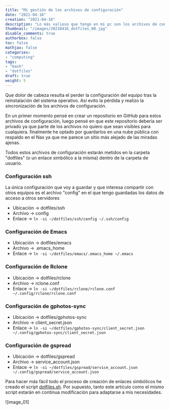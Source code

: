```yaml
---
title: "Mi gestión de los archivos de configuración"
date: "2021-04-16"
creation: "2021-04-16"
description: "Lo más valioso que tengo en mi pc son los archivos de configuración (dotfiles) del mismo, con este script voy a crear una gestión centralizada."
thumbnail: "/images/20210416_dotfiles_00.jpg"
disable_comments: true
authorbox: false
toc: false
mathjax: false
categories:
- "computing"
tags:
- "bash"
- "dotfiles"
draft: true
weight: 5
---
```

Que dolor de cabeza resulta el perder la configuración del equipo tras la reinstalación del sistema operativo. Así evito la pérdida y realizo la sincronización de los archivos de configuración.
<!--more-->

En un primer momento pensé en crear un repositorio en GitHub para estos archivos de configuración, luego pensé en que este repositorio debería ser privado ya que parte de los archivos no quiero que sean visibles para cualquiera. finalmente he optado por guardarlos en una nube pública con respaldo en el Nas ya que me parece un sitio más alejado de las miradas ajenas.

Todos estos archivos de configuración estarán metidos en la carpeta "dotfiles" (o un enlace simbólico a la misma) dentro de la carpeta de usuario.


### Configuración ssh ###
La única configuración que voy a guardar y que interesa compartir con otros equipos es el archivo "config" en el que tengo guardadas los datos de acceso a otros servidores

- Ubicación -> dotfiles/ssh
- Archivo -> config
- Enlace -> `ln -si ~/dotfiles/ssh/config ~/.ssh/config`

### Configuración de Emacs ###

- Ubicación -> dotfiles/emacs
- Archivo -> .emacs_home
- Enlace -> `ln -si ~/dotfiles/emacs/.emacs_home ~/.emacs`

### Configuración de Rclone ###

- Ubicación -> dotfiles/rclone
- Archivo -> rclone.conf
- Enlace -> `ln -si ~/dotfiles/rclone/rclone.conf ~/.config/rclone/rclone.conf`

### Configuración de gphotos-sync ###

- Ubicación -> dotfiles/gphotos-sync
- Archivo -> client_secret.json
- Enlace -> `ln -si ~/dotfiles/gphotos-sync/client_secret.json ~/.config/gphotos-sync/client_secret.json`

### Configuración de gspread ###

- Ubicación -> dotfiles/gspread
- Archivo -> service_account.json
- Enlace -> `ln -si ~/dotfiles/gspread/service_account.json ~/.config/gspread/service_account.json`


Para hacer más fácil todo el proceso de creación de enlaces simbólicos he creado el script [dotfiles.sh]. Por supuesto, tanto este artículo como el mismo script estarán en continua modificación para adaptarse a mis necesidades.



![image_01]

[dotfiles.sh]: https://github.com/sherlockes/SherloScripts/blob/master/bash/dotfiles.sh

[image-01]: /images/20210416_dotfiles_01.jpg
